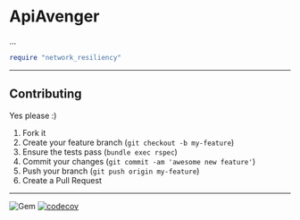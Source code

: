 ApiAvenger
======
...


```ruby
require "network_resiliency"
```


----
## Contributing

Yes please  :)

1. Fork it
1. Create your feature branch (`git checkout -b my-feature`)
1. Ensure the tests pass (`bundle exec rspec`)
1. Commit your changes (`git commit -am 'awesome new feature'`)
1. Push your branch (`git push origin my-feature`)
1. Create a Pull Request


----
![Gem](https://img.shields.io/gem/dt/network_resiliency?style=plastic)
[![codecov](https://codecov.io/gh/dpep/network_resiliency_rb/branch/main/graph/badge.svg)](https://codecov.io/gh/dpep/network_resiliency_rb)
